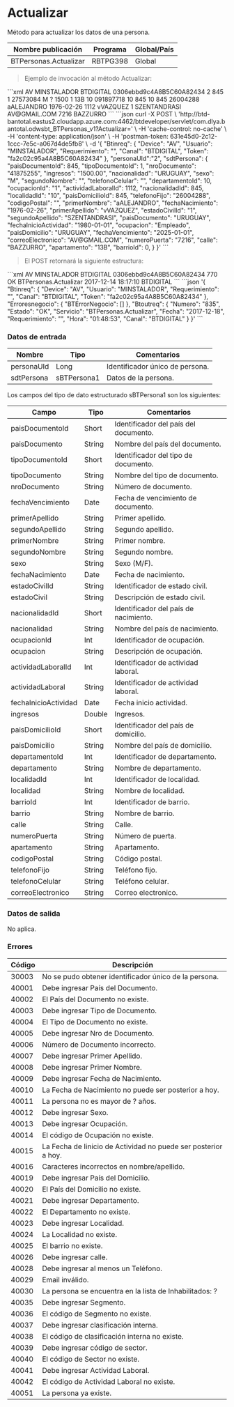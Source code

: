 # Actualizar 

Método para actualizar los datos de una persona. 

Nombre publicación | Programa | Global/País 
--------- | ----------- | ----------- 
BTPersonas.Actualizar | RBTPG398 | Global 

> Ejemplo de invocación al método Actualizar: 

<code-group> 
<code-block title="XML" active> 
```xml 
<soapenv:Envelope xmlns:soapenv="http://schemas.xmlsoap.org/soap/envelope/" xmlns:bts="http://uy.com.dlya.bantotal/BTSOA/"> 
   <soapenv:Header/> 
   <soapenv:Body> 
      <bts:BTPersonas.Actualizar> 
         <bts:Btinreq> 
            <bts:Device>AV</bts:Device> 
            <bts:Usuario>MINSTALADOR</bts:Usuario> 
            <bts:Requerimiento></bts:Requerimiento> 
            <bts:Canal>BTDIGITAL</bts:Canal> 
            <bts:Token>0306ebbd9c4A8B5C60A82434</bts:Token> 
         </bts:Btinreq> 
		 <bts:personaUId>2</bts:personaUId> 
         <bts:sdtPersona> 
            <bts:paisDocumentoId>845</bts:paisDocumentoId> 
            <bts:paisDocumento></bts:paisDocumento> 
            <bts:tipoDocumentoId>1</bts:tipoDocumentoId> 
            <bts:tipoDocumento></bts:tipoDocumento> 
            <bts:nroDocumento>27573084</bts:nroDocumento> 
            <bts:segundoNombre/> 
            <bts:sexo>M</bts:sexo> 
            <bts:estadoCivil>?</bts:estadoCivil> 
            <bts:nacionalidad></bts:nacionalidad> 
            <bts:ingresos>1500</bts:ingresos> 
            <bts:ocupacionId>1</bts:ocupacionId> 
            <bts:actividadLaboral></bts:actividadLaboral> 
            <bts:apartamento>13B</bts:apartamento> 
            <bts:localidad>10</bts:localidad> 
            <bts:barrio/> 
            <bts:telefonoCelular>091897718</bts:telefonoCelular> 
            <bts:departamentoId>10</bts:departamentoId> 
            <bts:nacionalidadId>845</bts:nacionalidadId> 
            <bts:localidadId>10</bts:localidadId> 
            <bts:clasificacionInterna></bts:clasificacionInterna> 
            <bts:paisDomicilioId>845</bts:paisDomicilioId> 
            <bts:sector></bts:sector> 
            <bts:telefonoFijo>26004288</bts:telefonoFijo> 
            <bts:codigoPostal/> 
            <bts:primerNombre>aALEJANDRO</bts:primerNombre> 
            <bts:fechaNacimiento>1976-02-26</bts:fechaNacimiento> 
            <bts:actividadLaboralId>1112</bts:actividadLaboralId> 
            <bts:primerApellido>vVAZQUEZ</bts:primerApellido> 
            <bts:estadoCivilId>1</bts:estadoCivilId> 
            <bts:segundoApellido>SZENTANDRASI</bts:segundoApellido> 
            <bts:paisDocumento></bts:paisDocumento> 
            <bts:fechaInicioActividad/> 
            <bts:ocupacion></bts:ocupacion> 
            <bts:paisDomicilio></bts:paisDomicilio> 
            <bts:departamento></bts:departamento> 
            <bts:fechaVencimiento></bts:fechaVencimiento> 
            <bts:correoElectronico>AV@GMAIL.COM</bts:correoElectronico> 
            <bts:numeroPuerta>7216</bts:numeroPuerta> 
            <bts:calle>BAZZURRO</bts:calle> 
            <bts:barrioId></bts:barrioId> 
         </bts:sdtPersona> 
      </bts:BTPersonas.Actualizar> 
   </soapenv:Body> 
</soapenv:Envelope> 
``` 
</code-block> 

<code-block title="JSON"> 
```json 
curl -X POST \ 
  'http://btd-bantotal.eastus2.cloudapp.azure.com:4462/btdeveloper/servlet/com.dlya.bantotal.odwsbt_BTPersonas_v1?Actualizar=' \ 
  -H 'cache-control: no-cache' \ 
  -H 'content-type: application/json' \ 
  -H 'postman-token: 631e45d0-2c12-1ccc-7e5c-a067d4de5fb8' \ 
  -d '{ 
	"Btinreq": { 
		"Device": "AV", 
		"Usuario": "MINSTALADOR", 
		"Requerimiento": "", 
		"Canal": "BTDIGITAL", 
		"Token": "fa2c02c95a4A8B5C60A82434" 
	}, 
   "personaUId":"2", 
   "sdtPersona": { 
      "paisDocumentoId": 845, 
      "tipoDocumentoId": 1, 
      "nroDocumento": "41875255", 
      "ingresos": "1500.00", 
      "nacionalidad": "URUGUAY", 
      "sexo": "M", 
      "segundoNombre": "", 
      "telefonoCelular": "", 
      "departamentoId": 10, 
      "ocupacionId": "1", 
      "actividadLaboralId": 1112, 
      "nacionalidadId": 845, 
      "localidadId": "10", 
      "paisDomicilioId": 845, 
      "telefonoFijo": "26004288", 
      "codigoPostal": "", 
      "primerNombre": "aALEJANDRO", 
      "fechaNacimiento": "1976-02-26", 
      "primerApellido": "vVAZQUEZ", 
      "estadoCivilId": "1", 
      "segundoApellido": "SZENTANDRASI", 
      "paisDocumento": "URUGUAY", 
      "fechaInicioActividad": "1980-01-01", 
      "ocupacion": "Empleado", 
      "paisDomicilio": "URUGUAY", 
      "fechaVencimiento": "2025-01-01", 
      "correoElectronico": "AV@GMAIL.COM", 
      "numeroPuerta": "7216", 
      "calle": "BAZZURRO", 
      "apartamento": "13B", 
      "barrioId": 0, 
   } 
}' 
``` 
</code-block> 
</code-group> 

> El POST retornará la siguiente estructura: 

<code-group> 
<code-block title="XML" active> 
```xml 
<SOAP-ENV:Envelope xmlns:SOAP-ENV="http://schemas.xmlsoap.org/soap/envelope/" xmlns:xsd="http://www.w3.org/2001/XMLSchema" xmlns:SOAP-ENC="http://schemas.xmlsoap.org/soap/encoding/" xmlns:xsi="http://www.w3.org/2001/XMLSchema-instance"> 
   <SOAP-ENV:Body> 
      <BTPersonas.ActualizarResponse xmlns="http://uy.com.dlya.bantotal/BTSOA/"> 
         <Btinreq> 
            <Device>AV</Device> 
            <Usuario>MINSTALADOR</Usuario> 
            <Requerimiento/> 
            <Canal>BTDIGITAL</Canal> 
            <Token>0306ebbd9c4A8B5C60A82434</Token> 
         </Btinreq> 
         <Erroresnegocio></Erroresnegocio> 
         <Btoutreq> 
            <Numero>770</Numero> 
            <Estado>OK</Estado> 
            <Servicio>BTPersonas.Actualizar</Servicio> 
            <Fecha>2017-12-14</Fecha> 
            <Requerimiento/> 
            <Hora>18:17:10</Hora> 
            <Canal>BTDIGITAL</Canal> 
         </Btoutreq> 
      </BTPersonas.ActualizarResponse> 
   </SOAP-ENV:Body> 
</SOAP-ENV:Envelope> 
``` 
</code-block> 

<code-block title="JSON"> 
```json 
'{ 
	"Btinreq": { 
		"Device": "AV", 
		"Usuario": "MINSTALADOR", 
		"Requerimiento": "", 
		"Canal": "BTDIGITAL", 
		"Token": "fa2c02c95a4A8B5C60A82434" 
	}, 
   "Erroresnegocio": { 
       "BTErrorNegocio": [] 
   }, 
   "Btoutreq": { 
       "Numero": "835", 
       "Estado": "OK", 
       "Servicio": "BTPersonas.Actualizar", 
       "Fecha": "2017-12-18", 
       "Requerimiento": "", 
       "Hora": "01:48:53", 
       "Canal": "BTDIGITAL" 
   } 
}' 
``` 
</code-block> 
</code-group> 

### Datos de entrada 

Nombre | Tipo | Comentarios 
--------- | ----------- | ----------- 
personaUId | Long | Identificador único de persona. 
sdtPersona | sBTPersona1 | Datos de la persona. 

Los campos del tipo de dato estructurado sBTPersona1 son los siguientes: 

Campo | Tipo | Comentarios 
--------- | ----------- | ----------- 
paisDocumentoId | Short | Identificador del país del documento. 
paisDocumento | String | Nombre del país del documento. 
tipoDocumentoId | Short | Identificador del tipo de documento. 
tipoDocumento | String | Nombre del tipo de documento. 
nroDocumento | String | Número de documento. 
fechaVencimiento | Date | Fecha de vencimiento de documento. 
primerApellido | String | Primer apellido. 
segundoApellido | String | Segundo apellido. 
primerNombre | String | Primer nombre. 
segundoNombre | String | Segundo nombre. 
sexo | String | Sexo (M/F). 
fechaNacimiento | Date | Fecha de nacimiento. 
estadoCivilId | String | Identificador de estado civil. 
estadoCivil | String | Descripción de estado civil. 
nacionalidadId | Short | Identificador del país de nacimiento. 
nacionalidad | String | Nombre del país de nacimiento. 
ocupacionId | Int | Identificador de ocupación. 
ocupacion | String | Descripción de ocupación. 
actividadLaboralId | Int | Identificador de actividad laboral. 
actividadLaboral | String | Identificador de actividad laboral. 
fechaInicioActividad | Date | Fecha inicio actividad. 
ingresos | Double | Ingresos. 
paisDomicilioId | Short | Identificador del país de domicilio. 
paisDomicilio | String | Nombre del país de domicilio. 
departamentoId | Int | Identificador de departamento. 
departamento | String | Nombre de departamento. 
localidadId | Int | Identificador de localidad. 
localidad | String | Nombre de localidad. 
barrioId | Int | Identificador de barrio. 
barrio | String | Nombre de barrio. 
calle | String | Calle. 
numeroPuerta | String | Número de puerta. 
apartamento | String | Apartamento. 
codigoPostal | String | Código postal. 
telefonoFijo | String | Teléfono fijo. 
telefonoCelular | String | Teléfono celular. 
correoElectronico | String | Correo electronico. 

### Datos de salida 

No aplica. 

### Errores 

Código | Descripción 
--------- | ----------- 
30003 | No se pudo obtener identificador único de la persona. 
40001 | Debe ingresar País del Documento. 
40002 | El País del Documento no existe. 
40003 | Debe ingresar Tipo de Documento. 
40004 | El Tipo de Documento no existe. 
40005 | Debe ingresar Nro de Documento. 
40006 | Número de Documento incorrecto. 
40007 | Debe ingresar Primer Apellido. 
40008 | Debe ingresar Primer Nombre. 
40009 | Debe ingresar Fecha de Nacimiento. 
40010 | La Fecha de Nacimiento no puede ser posterior a hoy. 
40011 | La persona no es mayor de ? años. 
40012 | Debe ingresar Sexo. 
40013 | Debe ingresar Ocupación. 
40014 | El código de Ocupación no existe. 
40015 | La Fecha de Iinicio de Actividad no puede ser posterior a hoy. 
40016 | Caracteres incorrectos en nombre/apellido. 
40019 | Debe ingresar País del Domicilio. 
40020 | El País del Domicilio no existe. 
40021 | Debe ingresar Departamento. 
40022 | El Departamento no existe. 
40023 | Debe ingresar Localidad. 
40024 | La Localidad no existe. 
40025 | El barrio no existe. 
40026 | Debe ingresar calle. 
40028 | Debe ingresar al menos un Teléfono. 
40029 | Email inválido. 
40030 | La persona se encuentra en la lista de Inhabilitados: ? 
40035 | Debe ingresar Segmento. 
40036 | El código de Segmento no existe. 
40037 | Debe ingresar clasificación interna. 
40038 | El código de clasificación interna no existe. 
40039 | Debe ingresar código de sector. 
40040 | El código de Sector no existe. 
40041 | Debe ingresar Actividad Laboral. 
40042 | El código de Actividad Laboral no existe. 
40051 | La persona ya existe. 

 
